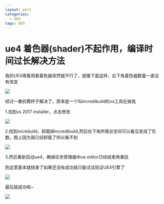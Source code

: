 ```yaml
---
layout: post
catogories:
  - UE4
tags: UE4
---
```


# ue4 着色器(shader)不起作用，编译时间过长解决方法

我的UE4用着用着着色器突然就不行了，就像下面这样，右下角着色器数量一直没有改变

<img src="https://rpzoss.oss-cn-chengdu.aliyuncs.com/Public/6-8-2020-1.png" >

经过一番折腾终于解决了，原来是一个叫incredibuild的vs工具在搞鬼

1.找到vs 2017 installer，点击修改

<img src="https://rpzoss.oss-cn-chengdu.aliyuncs.com/Public/6-8-2020-2.png" >

2.找到increbuild，卸载掉incredibuild,然后右下角所需总空间可以看见变成了负数，图上因为我已经卸载了所以看不到

<img src="https://rpzoss.oss-cn-chengdu.aliyuncs.com/Public/6-8-2020-3.png" >

3.然后重新启动ue4，确保任务管理器中ue editor已经结束再重启

到这里基本就结束了如果还没有成功就只能试试验证UE4引擎了

<img src="https://answers.unrealengine.com/storage/attachments/303792-verify.jpg" >

最后就成功啦~

<img src="https://rpzoss.oss-cn-chengdu.aliyuncs.com/Public/6-8-2020-success.png" >